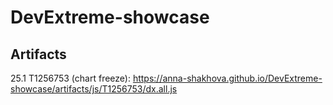 # DevExtreme-showcase

## Artifacts
25.1 T1256753 (chart freeze): https://anna-shakhova.github.io/DevExtreme-showcase/artifacts/js/T1256753/dx.all.js